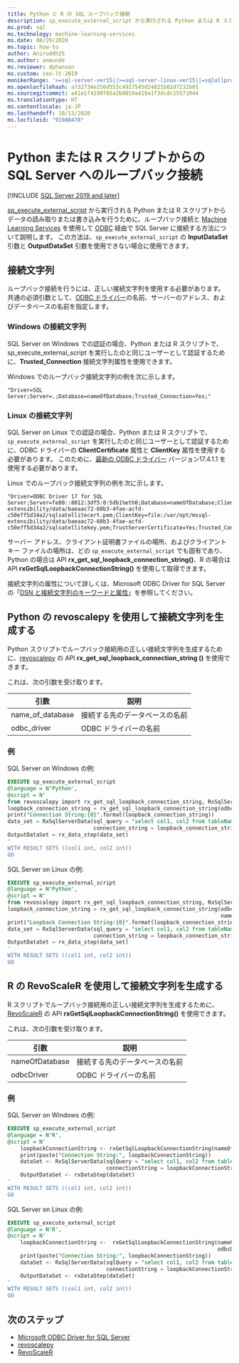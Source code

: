 ```yaml
---
title: Python と R の SQL ループバック接続
description: sp_execute_external_script から実行される Python または R スクリプトからデータの読み取りまたは書き込みを行うために、ループバック接続を使用して ODBC 経由で SQL Server に接続する方法について説明します。
ms.prod: sql
ms.technology: machine-learning-services
ms.date: 08/20/2020
ms.topic: how-to
author: Aniruddh25
ms.author: anmunde
ms.reviewer: dphansen
ms.custom: seo-lt-2019
monikerRange: '>=sql-server-ver15||>=sql-server-linux-ver15||=sqlallproducts-allversions'
ms.openlocfilehash: a732734e256d553c4917545d24021b02d7232b01
ms.sourcegitcommit: a41e1f4199785a2b8019a419a1f3dcdc15571044
ms.translationtype: HT
ms.contentlocale: ja-JP
ms.lasthandoff: 10/13/2020
ms.locfileid: "91988478"
---
```

# <a name="loopback-connection-to-sql-server-from-a-python-or-r-script"></a>Python または R スクリプトからの SQL Server へのループバック接続
[!INCLUDE [SQL Server 2019 and later](../../includes/applies-to-version/sqlserver2019.md)]

[sp_execute_external_script](../../relational-databases/system-stored-procedures/sp-execute-external-script-transact-sql.md) から実行される Python または R スクリプトからデータの読み取りまたは書き込みを行うために、ループバック接続と [Machine Learning Services](../sql-server-machine-learning-services.md) を使用して [ODBC](../../connect/odbc/microsoft-odbc-driver-for-sql-server.md) 経由で SQL Server に接続する方法について説明します。 この方法は、`sp_execute_external_script` の **InputDataSet** 引数と **OutputDataSet** 引数を使用できない場合に使用できます。

## <a name="connection-string"></a>接続文字列

ループバック接続を行うには、正しい接続文字列を使用する必要があります。 共通の必須引数として、[ODBC ドライバー](../../connect/odbc/microsoft-odbc-driver-for-sql-server.md)の名前、サーバーのアドレス、およびデータベースの名前を指定します。

### <a name="connection-string-on-windows"></a>Windows の接続文字列

SQL Server on Windows での認証の場合、Python または R スクリプトで、sp_execute_external_script を実行したのと同じユーザーとして認証するために、**Trusted_Connection** 接続文字列属性を使用できます。

Windows でのループバック接続文字列の例を次に示します。

``` 
"Driver=SQL Server;Server=.;Database=nameOfDatabase;Trusted_Connection=Yes;"
```

### <a name="connection-string-on-linux"></a>Linux の接続文字列

SQL Server on Linux での認証の場合、Python または R スクリプトで、`sp_execute_external_script` を実行したのと同じユーザーとして認証するために、ODBC ドライバーの **ClientCertificate** 属性と **ClientKey** 属性を使用する必要があります。 このために、[最新の ODBC ドライバー](../../connect/odbc/download-odbc-driver-for-sql-server.md) バージョン17.4.1.1 を使用する必要があります。

Linux でのループバック接続文字列の例を次に示します。

```
"Driver=ODBC Driver 17 for SQL Server;Server=fe80::8012:3df5:0:5db1%eth0;Database=nameOfDatabase;ClientCertificate=file:/var/opt/mssql-extensibility/data/baeaac72-60b3-4fae-acfd-c50eff5d34a2/sqlsatellitecert.pem;ClientKey=file:/var/opt/mssql-extensibility/data/baeaac72-60b3-4fae-acfd-c50eff5d34a2/sqlsatellitekey.pem;TrustServerCertificate=Yes;Trusted_Connection=no;Encrypt=Yes"
```

サーバー アドレス、クライアント証明書ファイルの場所、およびクライアント キー ファイルの場所は、どの `sp_execute_external_script` でも固有であり、Python の場合は API **rx_get_sql_loopback_connection_string()**、R の場合は API **rxGetSqlLoopbackConnectionString()** を使用して取得できます。

接続文字列の属性について詳しくは、Microsoft ODBC Driver for SQL Server の「[DSN と接続文字列のキーワードと属性](../../connect/odbc/dsn-connection-string-attribute.md?view=sql-server-linux-ver15#new-connection-string-keywords-and-connection-attributes)」を参照してください。

## <a name="generate-connection-string-with-revoscalepy-for-python"></a>Python の revoscalepy を使用して接続文字列を生成する

Python スクリプトでループバック接続用の正しい接続文字列を生成するために、[revoscalepy](../python/ref-py-revoscalepy.md) の API **rx_get_sql_loopback_connection_string ()** を使用できます。

これは、次の引数を受け取ります。

| 引数 | 説明 |
|-|-|
| name_of_database | 接続する先のデータベースの名前 |
| odbc_driver | ODBC ドライバーの名前 |

### <a name="examples"></a>例

SQL Server on Windows の例:

```sql
EXECUTE sp_execute_external_script
@language = N'Python',
@script = N'
from revoscalepy import rx_get_sql_loopback_connection_string, RxSqlServerData, rx_data_step
loopback_connection_string = rx_get_sql_loopback_connection_string(odbc_driver="SQL Server", name_of_database="DBName")
print("Connection String:{0}".format(loopback_connection_string))
data_set = RxSqlServerData(sql_query = "select col1, col2 from tableName",
                           connection_string = loopback_connection_string)
OutputDataSet = rx_data_step(data_set)
'
WITH RESULT SETS ((col1 int, col2 int))
GO
```

SQL Server on Linux の例:

```sql
EXECUTE sp_execute_external_script
@language = N'Python',
@script = N'
from revoscalepy import rx_get_sql_loopback_connection_string, RxSqlServerData, rx_data_step
loopback_connection_string = rx_get_sql_loopback_connection_string(odbc_driver="ODBC Driver 17 for SQL Server",
                                                                   name_of_database="DBName")
print("Loopback Connection String:{0}".format(loopback_connection_string))
data_set = RxSqlServerData(sql_query = "select col1, col2 from tableName",
                           connection_string = loopback_connection_string)
OutputDataSet = rx_data_step(data_set)
'
WITH RESULT SETS ((col1 int, col2 int))
GO
```

## <a name="generate-connection-string-with-revoscaler-for-r"></a>R の RevoScaleR を使用して接続文字列を生成する

R スクリプトでループバック接続用の正しい接続文字列を生成するために、[RevoScaleR](../r/ref-r-revoscaler.md) の API **rxGetSqlLoopbackConnectionString()** を使用できます。

これは、次の引数を受け取ります。

| 引数 | 説明 |
|-|-|
| nameOfDatabase | 接続する先のデータベースの名前 |
| odbcDriver | ODBC ドライバーの名前 |

### <a name="examples"></a>例

SQL Server on Windows の例:

```sql
EXECUTE sp_execute_external_script
@language = N'R',
@script = N'
    loopbackConnectionString <- rxGetSqlLoopbackConnectionString(nameOfDatabase="DBName", odbcDriver ="SQL Server")
    print(paste("Connection String:", loopbackConnectionString))
    dataSet <- RxSqlServerData(sqlQuery = "select col1, col2 from tableName",
                               connectionString = loopbackConnectionString)
    OutputDataSet <- rxDataStep(dataSet)
'
WITH RESULT SETS ((col1 int, col2 int))
GO
```

SQL Server on Linux の例:

```sql
EXECUTE sp_execute_external_script
@language = N'R',
@script = N'
    loopbackConnectionString <-  rxGetSqlLoopbackConnectionString(nameOfDatabase="DBName", 
                                                                  odbcDriver ="ODBC Driver 17 for SQL Server")
    print(paste("Connection String:", loopbackConnectionString))
    dataSet <- RxSqlServerData(sqlQuery = "select col1, col2 from tableName", 
                               connectionString = loopbackConnectionString)
    OutputDataSet <- rxDataStep(dataSet)
'
WITH RESULT SETS ((col1 int, col2 int))
GO
```

## <a name="next-steps"></a>次のステップ

+ [Microsoft ODBC Driver for SQL Server](../../connect/odbc/microsoft-odbc-driver-for-sql-server.md)
+ [revoscalepy](../python/ref-py-revoscalepy.md)
+ [RevoScaleR](../r/ref-r-revoscaler.md)
